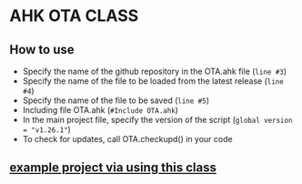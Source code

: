 # AHK OTA CLASS

## How to use


- Specify the name of the github repository in the OTA.ahk file (`line #3`)
- Specify the name of the file to be loaded from the latest release (`line #4`)
- Specify the name of the file to be saved (`line #5`)
- Including file OTA.ahk (`#Include OTA.ahk`)
- In the main project file, specify the version of the script (`global version = "v1.26.1"`)
- To check for updates, call OTA.checkupd() in your code

## [example project via using this class](https://github.com/clangremlini/aye-ahk-loader)
